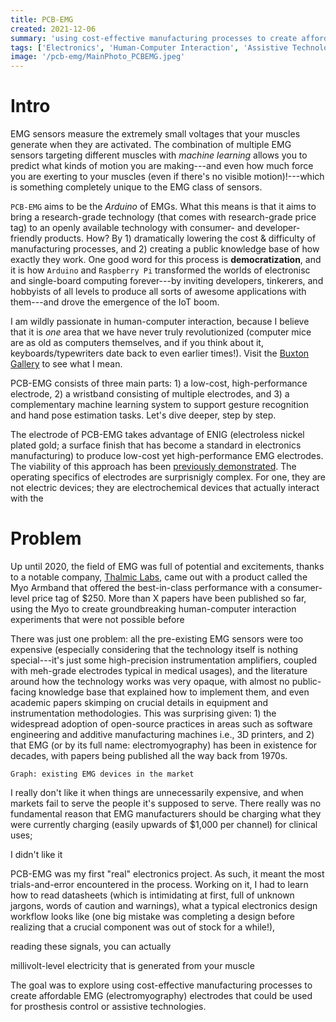 ```yaml
---
title: PCB-EMG
created: 2021-12-06
summary: 'using cost-effective manufacturing processes to create affordable EMG electrodes'
tags: ['Electronics', 'Human-Computer Interaction', 'Assistive Technology']
image: '/pcb-emg/MainPhoto_PCBEMG.jpeg'
---
```






# Intro

EMG sensors measure the extremely small voltages that your muscles generate when they are activated. The combination of multiple EMG sensors targeting different muscles with *machine learning* allows you to predict what kinds of motion you are making---and even how much force you are exerting to your muscles (even if there's no visible motion)!---which is something completely unique to the EMG class of sensors. 

`PCB-EMG` aims to be the *Arduino* of EMGs. What this means is that it aims to bring a research-grade technology (that comes with research-grade price tag) to an openly available technology with consumer- and developer-friendly products. How? By 1) dramatically lowering the cost & difficulty of manufacturing processes, and 2) creating a public knowledge base of how exactly they work. One good word for this process is **democratization**, and it is how `Arduino` and `Raspberry Pi` transformed the worlds of electronisc and single-board computing forever---by inviting developers, tinkerers, and hobbyists of all levels to produce all sorts of awesome applications with them---and drove the emergence of the IoT boom. 

I am wildly passionate in human-computer interaction, because I believe that it is *one* area that we have never truly revolutionized (computer mice are as old as computers themselves, and if you think about it, keyboards/typewriters date back to even earlier times!). Visit the [Buxton Gallery]() to see what I mean. 

PCB-EMG consists of three main parts: 1) a low-cost, high-performance electrode, 2) a wristband consisting of multiple electrodes, and 3) a complementary machine learning system to support gesture recognition and hand pose estimation tasks. Let's dive deeper, step by step.

The electrode of PCB-EMG takes advantage of ENIG (electroless nickel plated gold; a surface finish that has become a standard in electronics manufacturing) to produce low-cost yet high-performance EMG electrodes. The viability of this approach has been [previously demonstrated](). The operating specifics of electrodes are surprisnigly complex. For one, they are not electric devices; they are electrochemical devices that actually interact with the 

# Problem

Up until 2020, the field of EMG was full of potential and excitements, thanks to a notable company, [Thalmic Labs](), came out with a product called the Myo Armband that offered the best-in-class performance with a consumer-level price tag of $250. More than X papers have been published so far, using the Myo to create groundbreaking human-computer interaction experiments that were not possible before

There was just one problem: all the pre-existing EMG sensors were too expensive (especially considering that the technology itself is nothing special---it's just some high-precision instrumentation amplifiers, coupled with meh-grade electrodes typical in medical usages), and the literature around how the technology works was very opaque, with almost no public-facing knowledge base that explained how to implement them, and even academic papers skimping on crucial details in equipment and instrumentation methodologies. This was surprising given: 1) the widespread adoption of open-source practices in areas such as software engineering and additive manufacturing machines i.e., 3D printers, and 2) that EMG (or by its full name: electromyography) has been in existence for decades, with papers being published all the way back from 1970s. 


`Graph: existing EMG devices in the market`

I really don't like it when things are unnecessarily expensive, and when markets fail to serve the people it's supposed to serve. There really was no fundamental reason that EMG manufacturers should be charging what they were currently charging (easily upwards of $1,000 per channel) for clinical uses; 

I didn't like it

PCB-EMG was my first "real" electronics project. As such, it meant the most trials-and-error encountered in the process. Working on it, I had to learn how to read datasheets (which is intimidating at first, full of unknown jargons, words of caution and warnings), what a typical electronics design workflow looks like (one big mistake was completing a design before realizing that a crucial component was out of stock for a while!), 

reading these signals, you can actually

millivolt-level electricity that is generated from your muscle

The goal was to explore using cost-effective manufacturing processes to create affordable EMG (electromyography) electrodes that could be used for prosthesis control or assistive technologies.